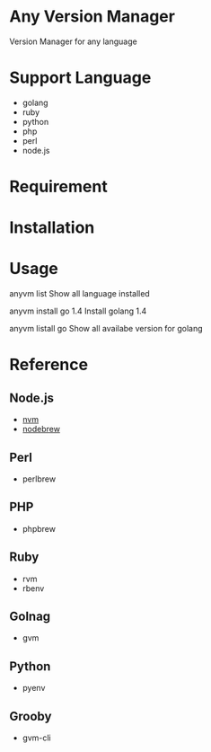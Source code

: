 # Any Version Manager
Version Manager for any language

# Support Language
* golang
* ruby
* python
* php
* perl
* node.js

# Requirement

# Installation

# Usage

anyvm list
  Show all language installed

anyvm install go 1.4
  Install golang 1.4

anyvm listall go
  Show all availabe version for golang

# Reference
## Node.js
   * [nvm](https://github.com/creationix/nvm)
   * [nodebrew](https://github.com/hokaccha/nodebrew)
## Perl
   * perlbrew
## PHP
   * phpbrew
## Ruby
   * rvm
   * rbenv
## Golnag
   * gvm
## Python
   * pyenv
## Grooby
   * gvm-cli

